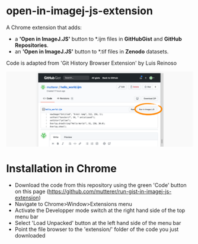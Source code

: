 # open-in-imagej-js-extension
A Chrome extension that adds:

 * a **'Open in ImageJ.JS'** button to *.ijm files in **GitHubGist** and **GitHub Repositories**.
 * an **'Open in ImageJ.JS'** button to *.tif files in **Zenodo** datasets.


Code is adapted from 'Git History Browser Extension' by Luis Reinoso

[![](example.png)](example.png)

# Installation in Chrome
 * Download the code from this repository using the green 'Code' button on this page (https://github.com/mutterer/run-gist-in-imagej-js-extension) 
 * Navigate to Chrome>Window>Extensions menu
 * Activate the Developper mode switch at the right hand side of the top menu bar
 * Select 'Load Unpacked' button at the left hand side of the menu bar
 * Point the file browser to the 'extension/' folder of the code you just downloaded
